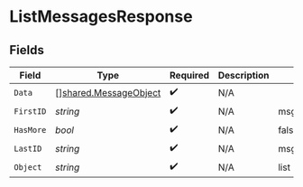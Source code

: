 # ListMessagesResponse


## Fields

| Field                                                          | Type                                                           | Required                                                       | Description                                                    | Example                                                        |
| -------------------------------------------------------------- | -------------------------------------------------------------- | -------------------------------------------------------------- | -------------------------------------------------------------- | -------------------------------------------------------------- |
| `Data`                                                         | [][shared.MessageObject](../../models/shared/messageobject.md) | :heavy_check_mark:                                             | N/A                                                            |                                                                |
| `FirstID`                                                      | *string*                                                       | :heavy_check_mark:                                             | N/A                                                            | msg_hLBK7PXBv5Lr2NQT7KLY0ag1                                   |
| `HasMore`                                                      | *bool*                                                         | :heavy_check_mark:                                             | N/A                                                            | false                                                          |
| `LastID`                                                       | *string*                                                       | :heavy_check_mark:                                             | N/A                                                            | msg_QLoItBbqwyAJEzlTy4y9kOMM                                   |
| `Object`                                                       | *string*                                                       | :heavy_check_mark:                                             | N/A                                                            | list                                                           |